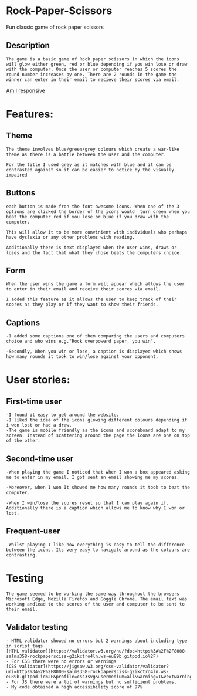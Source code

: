 # Rock-Paper-Scissors
Fun classic game of rock paper scissors
## Description
    The game is a basic game of Rock paper scissors in which the icons will glow either green, red or blue depending if you win lose or draw with the computer. Once the user or computer reaches 5 scores the round number increases by one. There are 2 rounds in the game the winner can enter in their email to recieve their scores via email. 

 [Am I responsive](https://ui.dev/amiresponsive?url=https://8000-salms358-rockpapersciss-g2ikctro4ln.ws-eu89.gitpod.io/)
 # Features:
 ## Theme
    The theme involves blue/green/grey colours which create a war-like theme as there is a battle between the user and the computer. 
    
    For the title I used grey as it matches with blue and it can be contrasted against so it can be easier to notice by the visually impaired


## Buttons
    each button is made fron the font awesome icons. When one of the 3 options are clicked the border of the icons would  turn green when you beat the computer red if you lose or blue if you draw with the computer. 
    
    This will allow it to be more convinient with individuals who perhaps have dyslexia or any other problems with reading. 
    
    Additionally there is text displayed when the user wins, draws or loses and the fact that what they chose beats the computers choice.
   
## Form
    When the user wins the game a form will appear which allows the user to enter in their email and receive their scores via email. 
    
    I added this feature as it allows the user to keep track of their scores as they play or if they want to show their friends. 
## Captions
    -I added some captions one of them comparing the users and computers choice and who wins e.g."Rock overpowerd paper, you win". 

    -Secondly, When you win or lose, a caption is displayed which shows how many rounds it took to win/lose against your opponent.
  # User stories:
  ## First-time user
    -I found it easy to get around the website.
    -I liked the idea of the icons glowing different colours depending if i won lost or had a draw.
    -The game is mobile friendly as the icons and scoreboard adapt to my screen. Instead of scattering around the page the icons are one on top of the other.

  ## Second-time user
    -When playing the game I noticed that when I won a box appeared asking me to enter in my email. I got sent an email showing me my scores.

    -Moreover, when I won It showed me how many rounds it took to beat the computer.

    -When I win/lose the scores reset so that I can play again if. Additionally there is a caption which allows me to know why I won or lost.


  ## Frequent-user
    -Whilst playing I like how everything is easy to tell the difference between the icons. Its very easy to navigate around as the colours are contrasting.

  # Testing
    The game seemed to be working the same way throughout the browsers Microsoft Edge, Mozilla Firefox and Goggle Chrome. The email text was working andlead to the scores of the user and computer to be sent to their email.

  ## Validator testing

    - HTML validator showed no errors but 2 warnings about including type in script tags 
    [HTML validator](https://validator.w3.org/nu/?doc=https%3A%2F%2F8000-salms358-rockpapersciss-g2ikctro4ln.ws-eu89b.gitpod.io%2F)
    - For CSS there were no errors or warnings
    [CSS validator](https://jigsaw.w3.org/css-validator/validator?uri=https%3A%2F%2F8000-salms358-rockpapersciss-g2ikctro4ln.ws-eu89b.gitpod.io%2F&profile=css3svg&usermedium=all&warning=1&vextwarning=&lang=en)
    - For JS there were a lot of warnings but no sufficient problems.
    - My code obtained a high accessibility score of 97%